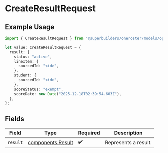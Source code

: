 # CreateResultRequest

## Example Usage

```typescript
import { CreateResultRequest } from "@superbuilders/oneroster/models/operations";

let value: CreateResultRequest = {
  result: {
    status: "active",
    lineItem: {
      sourcedId: "<id>",
    },
    student: {
      sourcedId: "<id>",
    },
    scoreStatus: "exempt",
    scoreDate: new Date("2025-12-18T02:39:54.603Z"),
  },
};
```

## Fields

| Field                                                  | Type                                                   | Required                                               | Description                                            |
| ------------------------------------------------------ | ------------------------------------------------------ | ------------------------------------------------------ | ------------------------------------------------------ |
| `result`                                               | [components.Result](../../models/components/result.md) | :heavy_check_mark:                                     | Represents a result.                                   |
